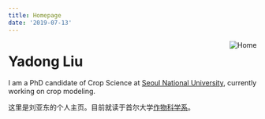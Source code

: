 ```yaml
---
title: Homepage
date: '2019-07-13'
---
```


[<img src="/img/dong.png" style="max-width:15%;min-width:40px;float:right;" alt="Home" />](https://yadong.site)

# Yadong Liu

I am a PhD candidate of Crop Science at [Seoul National University](https://snu.ac.kr), currently working on crop modeling.

这里是刘亚东的个人主页。目前就读于首尔大学[作物科学系](http://calslab.snu.ac.kr/agronomy/)。
